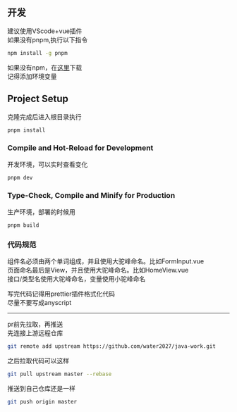 ## 开发     
建议使用VScode+vue插件         
如果没有pnpm,执行以下指令
```sh
npm install -g pnpm
```    
如果没有npm，在[这里](https://nodejs.org/)下载        
记得添加环境变量

## Project Setup
克隆完成后进入根目录执行
```sh
pnpm install
```

### Compile and Hot-Reload for Development
开发环境，可以实时查看变化
```sh
pnpm dev
```

### Type-Check, Compile and Minify for Production
生产环境，部署的时候用
```sh
pnpm build
```

### 代码规范        
组件名必须由两个单词组成，并且使用大驼峰命名。比如FormInput.vue       
页面命名最后是View，并且使用大驼峰命名。比如HomeView.vue            
接口/类型名使用大驼峰命名，变量使用小驼峰命名                  

写完代码记得用prettier插件格式化代码                 
尽量不要写成anyscript       

***
pr前先拉取，再推送            
先连接上游远程仓库
```sh
git remote add upstream https://github.com/water2027/java-work.git
```
之后拉取代码可以这样           
```sh
git pull upstream master --rebase
```
推送到自己仓库还是一样
```sh
git push origin master
```
                     